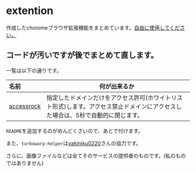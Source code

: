 # extention #

作成したchoromeブラウザ拡張機能をまとめています。[自由に使用してください。](RICCNSE)

## コードが汚いですが後でまとめて直します。

一覧は以下の通りです。

| 名前 | 何が出来るか |
|:-|-|
| [accessrock](project/accessrock/accessrock.md) | 指定したドメインだけをアクセス許可(ホワイトリスト形式)します。アクセス禁止ドメインにアクセスした場合は、5秒で自動的に閉じます。 |

`README`を追加するのがめんどくさいので、あとで付けます。

また、`turbowarp-helper`は[yakiniku0220](https://github.com/yakiniku0220)さんの協力です。

さらに、画像ファイルなどは全てそのサービスの提供者のものです。(私のものではありません)